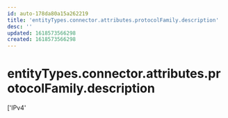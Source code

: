 ```yaml
---
id: auto-178da80a15a262219
title: 'entityTypes.connector.attributes.protocolFamily.description'
desc: ''
updated: 1618573566298
created: 1618573566298
---
```

# entityTypes.connector.attributes.protocolFamily.description

[&#39;IPv4&#39;